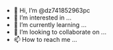 - 👋 Hi, I’m @dz741852963pc
- 👀 I’m interested in ...
- 🌱 I’m currently learning ...
- 💞️ I’m looking to collaborate on ...
- 📫 How to reach me ...

<!---
dz741852963pc/dz741852963pc is a ✨ special ✨ repository because its `README.md` (this file) appears on your GitHub profile.
You can click the Preview link to take a look at your changes.
--->
